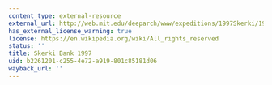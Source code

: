```yaml
---
content_type: external-resource
external_url: http://web.mit.edu/deeparch/www/expeditions/1997Skerki/1997Skerki.html
has_external_license_warning: true
license: https://en.wikipedia.org/wiki/All_rights_reserved
status: ''
title: Skerki Bank 1997
uid: b2261201-c255-4e72-a919-801c85181d06
wayback_url: ''
---
```

